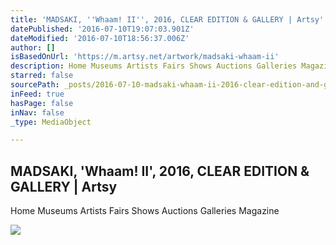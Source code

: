 ```yaml
---
title: 'MADSAKI, ''Whaam! II'', 2016, CLEAR EDITION & GALLERY | Artsy'
datePublished: '2016-07-10T19:07:03.901Z'
dateModified: '2016-07-10T18:56:37.006Z'
author: []
isBasedOnUrl: 'https://m.artsy.net/artwork/madsaki-whaam-ii'
description: Home Museums Artists Fairs Shows Auctions Galleries Magazine
starred: false
sourcePath: _posts/2016-07-10-madsaki-whaam-ii-2016-clear-edition-and-gallery-or-artsy.md
inFeed: true
hasPage: false
inNav: false
_type: MediaObject

---
```

<article style=""><h1>MADSAKI, 'Whaam! II', 2016, CLEAR EDITION &amp; GALLERY | Artsy</h1><p>Home Museums Artists Fairs Shows Auctions Galleries Magazine</p><img src="https://d32dm0rphc51dk.cloudfront.net/P99Oj80sNYxXakwE0smKgw/large.jpg" /></article>